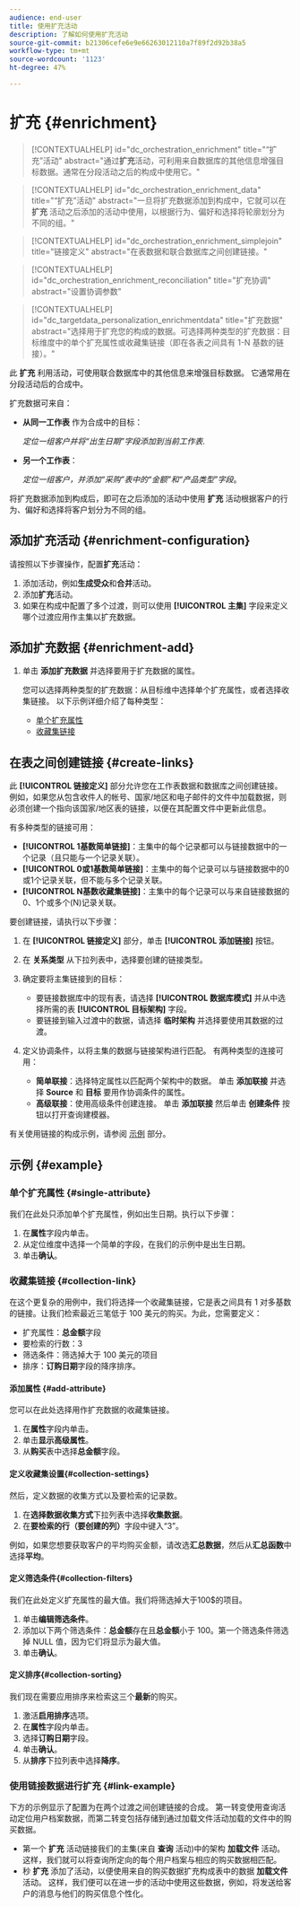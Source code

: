 ```yaml
---
audience: end-user
title: 使用扩充活动
description: 了解如何使用扩充活动
source-git-commit: b21306cefe6e9e66263012110a7f89f2d92b38a5
workflow-type: tm+mt
source-wordcount: '1123'
ht-degree: 47%

---
```



# 扩充 {#enrichment}

>[!CONTEXTUALHELP]
>id="dc_orchestration_enrichment"
>title="“扩充”活动"
>abstract="通过&#x200B;**扩充**&#x200B;活动，可利用来自数据库的其他信息增强目标数据。通常在分段活动之后的构成中使用它。"

>[!CONTEXTUALHELP]
>id="dc_orchestration_enrichment_data"
>title="“扩充”活动"
>abstract="一旦将扩充数据添加到构成中，它就可以在 **扩充** 活动之后添加的活动中使用，以根据行为、偏好和选择将轮廓划分为不同的组。"

>[!CONTEXTUALHELP]
>id="dc_orchestration_enrichment_simplejoin"
>title="链接定义"
>abstract="在表数据和联合数据库之间创建链接。"

>[!CONTEXTUALHELP]
>id="dc_orchestration_enrichment_reconciliation"
>title="扩充协调"
>abstract="设置协调参数"

>[!CONTEXTUALHELP]
>id="dc_targetdata_personalization_enrichmentdata"
>title="扩充数据"
>abstract="选择用于扩充您的构成的数据。可选择两种类型的扩充数据：目标维度中的单个扩充属性或收藏集链接（即在各表之间具有 1-N 基数的链接）。"

此 **扩充** 利用活动，可使用联合数据库中的其他信息来增强目标数据。 它通常用在分段活动后的合成中。

扩充数据可来自：

* **从同一工作表** 作为合成中的目标：

  *定位一组客户并将“出生日期”字段添加到当前工作表*.

* **另一个工作表**：

  *定位一组客户，并添加“采购”表中的“金额”和“产品类型”字段*。

将扩充数据添加到构成后，即可在之后添加的活动中使用 **扩充** 活动根据客户的行为、偏好和选择将客户划分为不同的组。

<!--For instance, you can add to the working table information related to customers' purchases and use this data to personalize emails with their latest purchase or the amount spent on these purchases.-->

## 添加扩充活动 {#enrichment-configuration}

请按照以下步骤操作，配置&#x200B;**扩充**&#x200B;活动：

1. 添加活动，例如&#x200B;**生成受众**&#x200B;和&#x200B;**合并**&#x200B;活动。
1. 添加&#x200B;**扩充**&#x200B;活动。
1. 如果在构成中配置了多个过渡，则可以使用 **[!UICONTROL 主集]** 字段来定义哪个过渡应用作主集以扩充数据。

## 添加扩充数据 {#enrichment-add}

1. 单击 **添加扩充数据** 并选择要用于扩充数据的属性。

   您可以选择两种类型的扩充数据：从目标维中选择单个扩充属性，或者选择收集链接。 以下示例详细介绍了每种类型：

   * [单个扩充属性](#single-attribute)
   * [收藏集链接](#collection-link)

<!--
>[!NOTE]
>
>The **Edit expression button** in the attribute selection screen allows you to build advanced expressions to select the attribute. [Learn how to work with the expression editor](../../query/expression-editor.md)-->

## 在表之间创建链接 {#create-links}

此 **[!UICONTROL 链接定义]** 部分允许您在工作表数据和数据库之间创建链接。 例如，如果您从包含收件人的帐号、国家/地区和电子邮件的文件中加载数据，则必须创建一个指向该国家/地区表的链接，以便在其配置文件中更新此信息。

有多种类型的链接可用：

* **[!UICONTROL 1基数简单链接]**：主集中的每个记录都可以与链接数据中的一个记录（且只能与一个记录关联）。
* **[!UICONTROL 0或1基数简单链接]**：主集中的每个记录可以与链接数据中的0或1个记录关联，但不能与多个记录关联。
* **[!UICONTROL N基数收藏集链接]**：主集中的每个记录可以与来自链接数据的0、1个或多个(N)记录关联。

要创建链接，请执行以下步骤：

1. 在 **[!UICONTROL 链接定义]** 部分，单击 **[!UICONTROL 添加链接]** 按钮。

1. 在 **关系类型** 从下拉列表中，选择要创建的链接类型。

1. 确定要将主集链接到的目标：

   * 要链接数据库中的现有表，请选择 **[!UICONTROL 数据库模式]** 并从中选择所需的表 **[!UICONTROL 目标架构]** 字段。
   * 要链接到输入过渡中的数据，请选择 **临时架构** 并选择要使用其数据的过渡。

1. 定义协调条件，以将主集的数据与链接架构进行匹配。 有两种类型的连接可用：

   * **简单联接**：选择特定属性以匹配两个架构中的数据。 单击 **添加联接** 并选择 **Source** 和 **目标** 要用作协调条件的属性。
   * **高级联接**：使用高级条件创建连接。 单击 **添加联接** 然后单击 **创建条件** 按钮以打开查询建模器。

有关使用链接的构成示例，请参阅 [示例](#link-example) 部分。

## 示例 {#example}

### 单个扩充属性 {#single-attribute}

我们在此处只添加单个扩充属性，例如出生日期。执行以下步骤：

1. 在&#x200B;**属性**&#x200B;字段内单击。
1. 从定位维度中选择一个简单的字段，在我们的示例中是出生日期。
1. 单击&#x200B;**确认**。

### 收藏集链接 {#collection-link}

在这个更复杂的用例中，我们将选择一个收藏集链接，它是表之间具有 1 对多基数的链接。让我们检索最近三笔低于 100 美元的购买。为此，您需要定义：

* 扩充属性：**总金额**&#x200B;字段
* 要检索的行数：3
* 筛选条件：筛选掉大于 100 美元的项目
* 排序：**订购日期**&#x200B;字段的降序排序。

#### 添加属性 {#add-attribute}

您可以在此处选择用作扩充数据的收藏集链接。

1. 在&#x200B;**属性**&#x200B;字段内单击。
1. 单击&#x200B;**显示高级属性**。
1. 从&#x200B;**购买**&#x200B;表中选择&#x200B;**总金额**&#x200B;字段。

#### 定义收藏集设置{#collection-settings}

然后，定义数据的收集方式以及要检索的记录数。

1. 在&#x200B;**选择数据收集方式**&#x200B;下拉列表中选择&#x200B;**收集数据**。
1. 在&#x200B;**要检索的行（要创建的列）**&#x200B;字段中键入“3”。

例如，如果您想要获取客户的平均购买金额，请改选&#x200B;**汇总数据**，然后从&#x200B;**汇总函数**&#x200B;中选择&#x200B;**平均**。

#### 定义筛选条件{#collection-filters}

我们在此处定义扩充属性的最大值。我们将筛选掉大于100$的项目。 <!--[Learn how to work with the query modeler](../../query/query-modeler-overview.md)-->

1. 单击&#x200B;**编辑筛选条件**。
1. 添加以下两个筛选条件：**总金额**&#x200B;存在且&#x200B;**总金额**&#x200B;小于 100。第一个筛选条件筛选掉 NULL 值，因为它们将显示为最大值。
1. 单击&#x200B;**确认**。

#### 定义排序{#collection-sorting}

我们现在需要应用排序来检索这三个&#x200B;**最新**&#x200B;的购买。

1. 激活&#x200B;**启用排序**&#x200B;选项。
1. 在&#x200B;**属性**&#x200B;字段内单击。
1. 选择&#x200B;**订购日期**&#x200B;字段。
1. 单击&#x200B;**确认**。
1. 从&#x200B;**排序**&#x200B;下拉列表中选择&#x200B;**降序**。


### 使用链接数据进行扩充 {#link-example}

下方的示例显示了配置为在两个过渡之间创建链接的合成。 第一转变使用查询活动定位用户档案数据，而第二转变包括存储到通过加载文件活动加载的文件中的购买数据。

* 第一个 **扩充** 活动链接我们的主集(来自 **查询** 活动)中的架构 **加载文件** 活动。 这样，我们就可以将查询所定向的每个用户档案与相应的购买数据相匹配。
* 秒 **扩充** 添加了活动，以便使用来自的购买数据扩充构成表中的数据 **加载文件** 活动。 这样，我们便可以在进一步的活动中使用这些数据，例如，将发送给客户的消息与他们的购买信息个性化。





<!--

Add other fields
use it in delivery


cardinality between the tables (1-N)
1. select attribute to use as enrichment data

    display advanced fields option
    i button

    note: attributes from the target dimension

1. Select how the data is collected
1. number of records to retrieve if want to retrieve a collection of multiple records
1. Apply filters and build rule

    select an existing filter
    save the filter for reuse
    view results of the filter visually or in code view

1. sort records using an attribute

leverage enrichment data in campaign

where we can use the enrichment data: personalize email, other use cases?

## Example

-->
